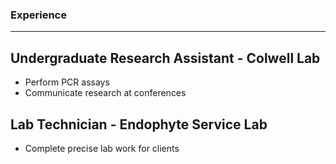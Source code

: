 ### Experience

---

## Undergraduate Research Assistant - Colwell Lab
- Perform PCR assays
- Communicate research at conferences

## Lab Technician - Endophyte Service Lab
- Complete precise lab work for clients
